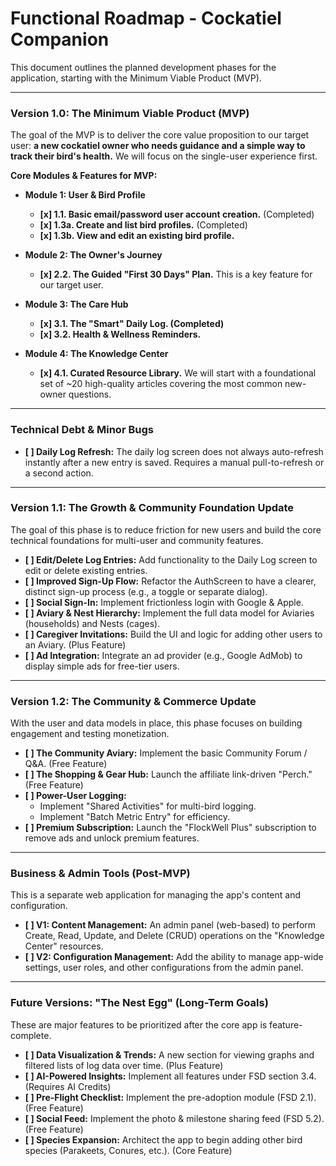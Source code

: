 # Functional Roadmap - Cockatiel Companion

This document outlines the planned development phases for the application, starting with the Minimum Viable Product (MVP).

---

### **Version 1.0: The Minimum Viable Product (MVP)**

The goal of the MVP is to deliver the core value proposition to our target user: **a new cockatiel owner who needs guidance and a simple way to track their bird's health.** We will focus on the single-user experience first.

**Core Modules & Features for MVP:**

*   **Module 1: User & Bird Profile**
    *   **[x] 1.1. Basic email/password user account creation.** (Completed)
    *   **[x] 1.3a. Create and list bird profiles.** (Completed)
    *   **[x] 1.3b. View and edit an existing bird profile.**

*   **Module 2: The Owner's Journey**
    *   **[x] 2.2. The Guided "First 30 Days" Plan.** This is a key feature for our target user.

*   **Module 3: The Care Hub**
    *   **[x] 3.1. The "Smart" Daily Log. (Completed)**
    *   **[x] 3.2. Health & Wellness Reminders.**

*   **Module 4: The Knowledge Center**
    *   **[x] 4.1. Curated Resource Library.** We will start with a foundational set of ~20 high-quality articles covering the most common new-owner questions.

---

### Technical Debt & Minor Bugs

*   **[ ] Daily Log Refresh:** The daily log screen does not always auto-refresh instantly after a new entry is saved. Requires a manual pull-to-refresh or a second action.

---

### **Version 1.1: The Growth & Community Foundation Update**

The goal of this phase is to reduce friction for new users and build the core technical foundations for multi-user and community features.

*   **[ ] Edit/Delete Log Entries:** Add functionality to the Daily Log screen to edit or delete existing entries.
*   **[ ] Improved Sign-Up Flow:** Refactor the AuthScreen to have a clearer, distinct sign-up process (e.g., a toggle or separate dialog).
*   **[ ] Social Sign-In:** Implement frictionless login with Google & Apple.
*   **[ ] Aviary & Nest Hierarchy:** Implement the full data model for Aviaries (households) and Nests (cages).
*   **[ ] Caregiver Invitations:** Build the UI and logic for adding other users to an Aviary. (Plus Feature)
*   **[ ] Ad Integration:** Integrate an ad provider (e.g., Google AdMob) to display simple ads for free-tier users.

---

### **Version 1.2: The Community & Commerce Update**

With the user and data models in place, this phase focuses on building engagement and testing monetization.

*   **[ ] The Community Aviary:** Implement the basic Community Forum / Q&A. (Free Feature)
*   **[ ] The Shopping & Gear Hub:** Launch the affiliate link-driven "Perch." (Free Feature)
*   **[ ] Power-User Logging:**
    *   Implement "Shared Activities" for multi-bird logging.
    *   Implement "Batch Metric Entry" for efficiency.
*   **[ ] Premium Subscription:** Launch the "FlockWell Plus" subscription to remove ads and unlock premium features.

---

### **Business & Admin Tools (Post-MVP)**

This is a separate web application for managing the app's content and configuration.

*   **[ ] V1: Content Management:** An admin panel (web-based) to perform Create, Read, Update, and Delete (CRUD) operations on the "Knowledge Center" resources.
*   **[ ] V2: Configuration Management:** Add the ability to manage app-wide settings, user roles, and other configurations from the admin panel.

---

### **Future Versions: "The Nest Egg" (Long-Term Goals)**

These are major features to be prioritized after the core app is feature-complete.

*   **[ ] Data Visualization & Trends:** A new section for viewing graphs and filtered lists of log data over time. (Plus Feature)
*   **[ ] AI-Powered Insights:** Implement all features under FSD section 3.4. (Requires AI Credits)
*   **[ ] Pre-Flight Checklist:** Implement the pre-adoption module (FSD 2.1). (Free Feature)
*   **[ ] Social Feed:** Implement the photo & milestone sharing feed (FSD 5.2). (Free Feature)
*   **[ ] Species Expansion:** Architect the app to begin adding other bird species (Parakeets, Conures, etc.). (Core Feature)